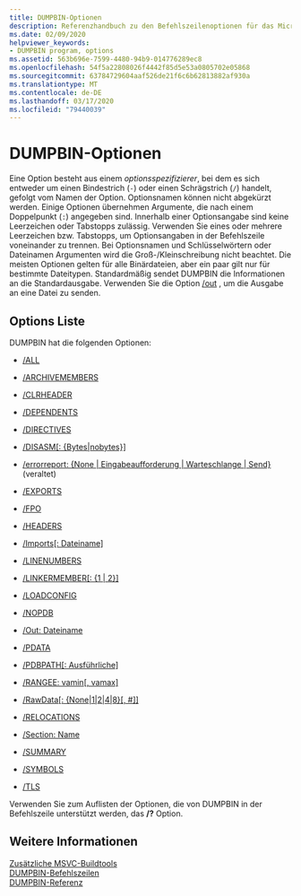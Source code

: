 ```yaml
---
title: DUMPBIN-Optionen
description: Referenzhandbuch zu den Befehlszeilenoptionen für das Microsoft DUMPBIN-Hilfsprogramm.
ms.date: 02/09/2020
helpviewer_keywords:
- DUMPBIN program, options
ms.assetid: 563b696e-7599-4480-94b9-014776289ec8
ms.openlocfilehash: 54f5a22808026f4442f85d5e53a0805702e05868
ms.sourcegitcommit: 63784729604aaf526de21f6c6b62813882af930a
ms.translationtype: MT
ms.contentlocale: de-DE
ms.lasthandoff: 03/17/2020
ms.locfileid: "79440039"
---
```

# <a name="dumpbin-options"></a>DUMPBIN-Optionen

Eine Option besteht aus einem *optionsspezifizierer*, bei dem es sich entweder um einen Bindestrich (`-`) oder einen Schrägstrich (`/`) handelt, gefolgt vom Namen der Option. Optionsnamen können nicht abgekürzt werden. Einige Optionen übernehmen Argumente, die nach einem Doppelpunkt (`:`) angegeben sind. Innerhalb einer Optionsangabe sind keine Leerzeichen oder Tabstopps zulässig. Verwenden Sie eines oder mehrere Leerzeichen bzw. Tabstopps, um Optionsangaben in der Befehlszeile voneinander zu trennen. Bei Optionsnamen und Schlüsselwörtern oder Dateinamen Argumenten wird die Groß-/Kleinschreibung nicht beachtet. Die meisten Optionen gelten für alle Binärdateien, aber ein paar gilt nur für bestimmte Dateitypen. Standardmäßig sendet DUMPBIN die Informationen an die Standardausgabe. Verwenden Sie die Option [/out](out-dumpbin.md) , um die Ausgabe an eine Datei zu senden.

## <a name="options-list"></a>Options Liste

DUMPBIN hat die folgenden Optionen:

- [/ALL](all.md)

- [/ARCHIVEMEMBERS](archivemembers.md)

- [/CLRHEADER](clrheader.md)

- [/DEPENDENTS](dependents.md)

- [/DIRECTIVES](directives.md)

- [/DISASM\[: {Bytes\|nobytes}\]](disasm.md)

- [/errorreport: {None | Eingabeaufforderung | Warteschlange | Send}](errorreport-dumpbin-exe.md) (veraltet)

- [/EXPORTS](dash-exports.md)

- [/FPO](fpo.md)

- [/HEADERS](headers.md)

- [/Imports\[: Dateiname\]](imports-dumpbin.md)

- [/LINENUMBERS](linenumbers.md)

- [/LINKERMEMBER\[: {1 | 2}\]](linkermember.md)

- [/LOADCONFIG](loadconfig.md)

- [/NOPDB](nopdb.md)

- [/Out: Dateiname](out-dumpbin.md)

- [/PDATA](pdata.md)

- [/PDBPATH\[: Ausführliche\]](pdbpath.md)

- [/RANGEE: vamin\[, vamax\]](range.md)

- [/RawData\[: {None\|1\|2\|4\|8}\[, #\]\]](rawdata.md)

- [/RELOCATIONS](relocations.md)

- [/Section: Name](section-dumpbin.md)

- [/SUMMARY](summary.md)

- [/SYMBOLS](symbols.md)

- [/TLS](tls.md)

Verwenden Sie zum Auflisten der Optionen, die von DUMPBIN in der Befehlszeile unterstützt werden, das **/?** Option.

## <a name="see-also"></a>Weitere Informationen

[Zusätzliche MSVC-Buildtools](c-cpp-build-tools.md)\
[DUMPBIN-Befehlszeilen](dumpbin-command-line.md)\
[DUMPBIN-Referenz](dumpbin-reference.md)
